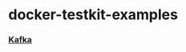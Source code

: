 # docker-testkit-examples

### [Kafka](/kafka/src/test/scala/com/whisk/docker/KafkaServiceTest.scala)